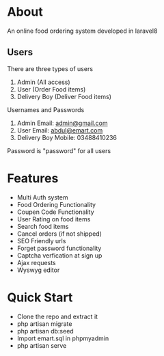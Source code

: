 # About
An online food ordering system developed in laravel8
## Users
There are three types of users
1. Admin (All access)
2. User (Order Food items)
3. Delivery Boy (Deliver Food items)

Usernames and Passwords
1. Admin
Email: admin@gmail.com
2. User
Email: abdul@emart.com
3. Delivery Boy
Mobile: 03488410236

Password is "password" for all users


# Features

- Multi Auth system
- Food Ordering Functionality
- Coupen Code Functionality
- User Rating on food items
- Search food items
- Cancel orders (if not shipped)
- SEO Friendly urls
- Forget password functionality
- Captcha verfication at sign up
- Ajax requests
- Wyswyg editor

# Quick Start

- Clone the repo and extract it
- php artisan migrate
- php artisan db:seed
- Import emart.sql in phpmyadmin
- php artisan serve

